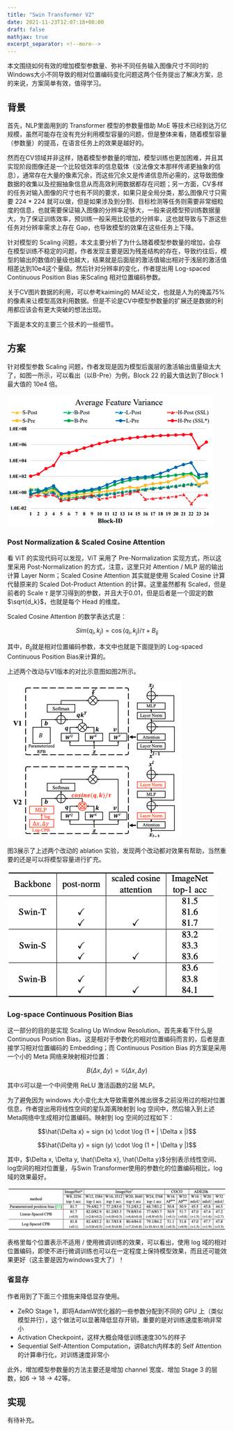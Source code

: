 ```yaml
---
title: "Swin Transformer V2"
date: 2021-11-23T12:07:18+08:00
draft: false
mathjax: true
excerpt_separator: <!--more-->
---
```

本文围绕如何有效的增加模型参数量、弥补不同任务输入图像尺寸不同时的Windows大小不同导致的相对位置编码变化问题这两个任务提出了解决方案，总的来说，方案简单有效，值得学习。<!--more-->

## 背景

首先，NLP里面用到的 Transformer 模型的参数量借助 MoE 等技术已经到达万亿规模，虽然可能存在没有充分利用模型容量的问题，但是整体来看，随着模型容量（参数量）的提高，在语言任务上的效果是越好的。

然而在CV领域并非这样，随着模型参数量的增加，模型训练也更加困难，并且其实现阶段图像还是一个比较低效率的信息载体（没法像文本那样传递更抽象的信息），通常存在大量的像素冗余，而这些冗余又是传递信息所必需的，这导致图像数据的收集以及挖掘抽象信息从而高效利用数据都存在问题；另一方面，CV多样的任务对输入图像的尺寸也有不同的要求，如果只是全局分类，那么图像尺寸只需要 224 * 224 就可以做，但是如果涉及到分割、目标检测等任务则需要非常细粒度的信息，也就需要保证输入图像的分辨率足够大，一般来说模型预训练数据量大，为了保证训练效率，预训练一般采用比较低的分辨率，这也就导致与下游这些任务对分辨率需求上存在 Gap，也导致模型的效果在这些任务上下降。

针对模型的 Scaling 问题，本文主要分析了为什么随着模型参数量的增加，会存在模型训练不稳定的问题，作者发现主要是因为残差结构的存在，导致约往后，模型的输出的数值的量级也越大，结果就是后面层的激活值输出相对于浅层的激活值相差达到10e4这个量级。然后针对分辨率的变化，作者提出用 Log-spaced Continuous Position Bias 来Scaling 相对位置编码参数。

关于CV图片数据的利用，可以参考kaiming的 MAE论文，也就是人为的掩盖75%的像素来让模型高效利用数据。但是不论是CV中模型参数量的扩展还是数据的利用都应该会有更大突破的想法出现。

下面是本文的主要三个技术的一些细节。

## 方案

针对模型参数 Scaling 问题，作者发现是因为模型后面层的激活输出值量级太大了，如图一所示，可以看出（以B-Pre）为例，Block 22 的最大值达到了Block 1 最大值的 10e4 倍。

![图 1 不同层的输出值的量级增加非常快](/imgs/swin-transformer-v2/swinv2-0.png)

### Post Normalization & Scaled Cosine Attention

看 ViT 的实现代码可以发现，ViT 采用了 Pre-Normalization 实现方式，所以这里采用 Post-Normalization 的方式，注意，这里只对 Attention / MLP 层的输出计算 Layer Norm；Scaled Cosine Attention 其实就是使用 Scaled Cosine 计算代替原来的 Scaled Dot-Product Attention 的计算。这里虽然都有 Scaled，但是前者的 Scale $\tau$ 是学习得到的参数，并且大于0.01，但是后者是一个固定的数$\sqrt{d_k}$，也就是每个 Head 的维度。

Scaled Cosine Attention 的数学表达式是：

$$Sim(q_i, k_j) = \cos (q_i, k_j) / \tau + B_{ij}$$

其中，$B_{ij}$就是相对位置编码参数，本文中也就是下面提到的 Log-spaced Continuous Position Bias来计算的。

上述两个改动与V1版本的对比示意图如图2所示。

![图 2 Post Norm & Scaled Cosine Attention 示意图](/imgs/swin-transformer-v2/swinv2-1.png)

图3展示了上述两个改动的 ablation 实验，发现两个改动都对效果有帮助，当然重要的还是可以将模型容量进行扩充。

![图 3 Post Norm & Scaled Cosine Attention 效果分析](/imgs/swin-transformer-v2/swinv2-3.png)

### Log-space Continuous Position Bias

这一部分的目的是实现 Scaling Up Window Resolution。首先来看下什么是 Continuous Position Bias，这是相对于参数化的相对位置编码而言的，后者是直接学习相对位置编码的 Embedding；而 Continuous Position Bias 的方案是采用一个小的 Meta 网络来映射相对位置：

$$B(\Delta x, \Delta y) = \mathcal{G}(\Delta x, \Delta y)$$

其中$\mathcal{G}$可以是一个中间使用 ReLU 激活函数的2层 MLP。

为了避免因为 windows 大小变化太大导致需要外推出很多之前没用过的相对位置信息，作者提出用将线性空间的星队距离映射到 log 空间中，然后输入到上述Meta网络中生成相对位置编码。映射到 log 空间的过程如下：

$$\hat{\Delta x} = sign (x) \cdot \log (1 + | \Delta x |)$$

$$\hat{\Delta y} = sign (y) \cdot \log (1 + | \Delta y |)$$

其中，$\Delta x, \Delta y, \hat{\Delta x}, \hat{\Delta y}$分别表示线性空间、log空间的相对位置量，与Swin Transformer使用的参数化的位置编码相比，log域的效果最好。

![图 4 3种相对位置编码效果对比](/imgs/swin-transformer-v2/swinv2-2.png)

表格里每个位置表示不适用 / 使用微调训练的效果，可以看出，使用 log 域的相对位置编码，即使不进行微调训练也可以在一定程度上保持模型效果，而且还可能效果更好（这主要是因为windows变大了）！

### 省显存

作者用到了下面三个措施来降低显存使用。

* ZeRO Stage 1，即将AdamW优化器的一些参数分配到不同的 GPU 上（类似模型并行），这个做法可以显著降低显存开销，重要的是对训练速度影响非常小
* Activation Checkpoint，这样大概会降低训练速度30%的样子
* Sequential Self-Attention Computation，讲Batch内样本的 Self Attention 的计算串行化，对训练速度非常小

此外，增加模型参数量的方法主要还是增加 channel 宽度、增加 Stage 3 的层数，如6 -> 18 -> 42等。

## 实现

有待补充。
